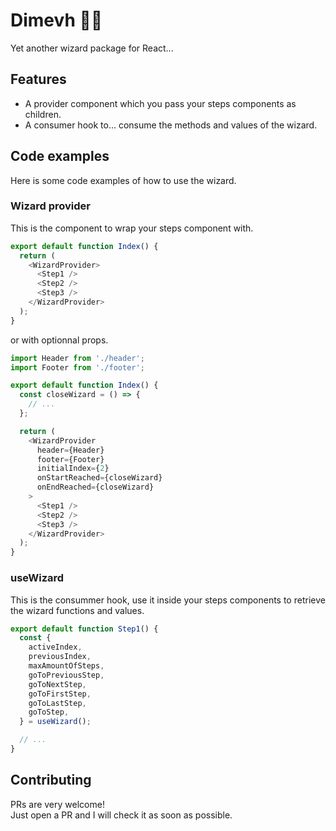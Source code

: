 # Dimevh 🧙‍♂️

Yet another wizard package for React...

## Features

- A provider component which you pass your steps components as children.
- A consumer hook to... consume the methods and values of the wizard.

## Code examples

Here is some code examples of how to use the wizard.

### Wizard provider

This is the component to wrap your steps component with.

```js
export default function Index() {
  return (
    <WizardProvider>
      <Step1 />
      <Step2 />
      <Step3 />
    </WizardProvider>
  );
}
```

or with optionnal props.

```js
import Header from './header';
import Footer from './footer';

export default function Index() {
  const closeWizard = () => {
    // ...
  };

  return (
    <WizardProvider
      header={Header}
      footer={Footer}
      initialIndex={2}
      onStartReached={closeWizard}
      onEndReached={closeWizard}
    >
      <Step1 />
      <Step2 />
      <Step3 />
    </WizardProvider>
  );
}
```

### useWizard

This is the consummer hook, use it inside your steps components to retrieve the wizard functions and values.

```js
export default function Step1() {
  const {
    activeIndex,
    previousIndex,
    maxAmountOfSteps,
    goToPreviousStep,
    goToNextStep,
    goToFirstStep,
    goToLastStep,
    goToStep,
  } = useWizard();

  // ...
}
```

## Contributing

PRs are very welcome!  
Just open a PR and I will check it as soon as possible.
